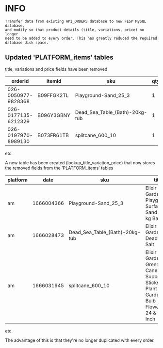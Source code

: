 # INFO

```
Transfer data from existing API_ORDERS database to new FESP MySQL database,
and modify so that product details (title, variations, price) no longer
need to be added to every order. This has greatly reduced the required
database disk space.
```

## Updated 'PLATFORM_items' tables

title, variations and price fields have been removed

orderId|itemId|sku|qty|shipping
---|---|---|---|---
026-0050977-9828368|B09FFGK2TL|Playground-Sand_25_3|1|0
026-0177135-6212329|B096Y3GBNY|Dead_Sea_Table_(Bath)-20kg-tub|1|0
026-0197970-8989130|B073FR61TB|splitcane_600_10|1|0
etc.

A new table has been created (lookup_title_variation_price) that now stores the removed fields from the 'PLATFORM_items' tables

platform|date|sku|title|variation|price
---|---|---|---|---|---
am|1666004366|Playground-Sand_25_3|Elixir Gardens Playground Surface Sand 25 kg Bag | Children’s Play Sand, Non Toxic, Natural Washed and Graded | Sandpit Sand for Kids|{"Size":"25kg Bag x 3"}|36.99
am|1666028473|Dead_Sea_Table_(Bath)-20kg-tub|Elixir Gardens Dead Sea Salt | Organic 100% Natural Salts | Various Sizes 250g-25kg|{"Size":"20kg Tub"}|21.99
am|1666031945|splitcane_600_10|Elixir Gardens Green Split Canes Support Sticks Plant Garden Lily Bulb Flower 12 24 & 36 Inch|{"PackageQuantity":"10","Size":"2ft"}|4.99
etc.

The advantage of this is that they're no longer duplicated with every order.